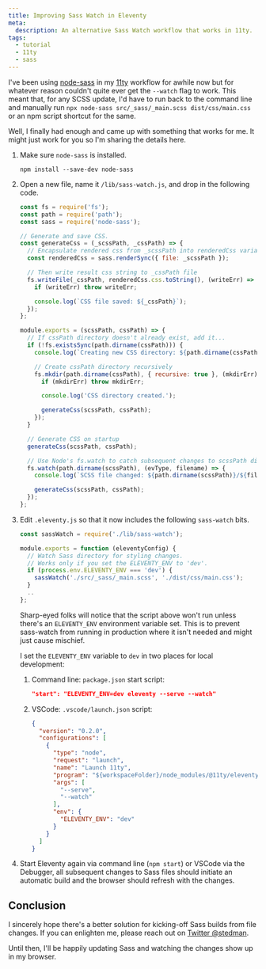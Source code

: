 ```yaml
---
title: Improving Sass Watch in Eleventy
meta:
  description: An alternative Sass Watch workflow that works in 11ty.
tags:
  - tutorial
  - 11ty
  - sass
---
```


I've been using [node-sass](https://github.com/sass/node-sass) in my [11ty](https://11ty.dev/) workflow for awhile now but for whatever reason couldn't quite ever get the `--watch` flag to work. This meant that, for any SCSS update, I'd have to run back to the command line and manually run `npx node-sass src/_sass/_main.scss dist/css/main.css` or an npm script shortcut for the same.

Well, I finally had enough and came up with something that works for me. It might just work for you so I'm sharing the details here.

1. Make sure `node-sass` is installed.

    ```shell
    npm install --save-dev node-sass
    ```

2. Open a new file, name it `/lib/sass-watch.js`, and drop in the following code.

    ```js
    const fs = require('fs');
    const path = require('path');
    const sass = require('node-sass');

    // Generate and save CSS.
    const generateCss = (_scssPath, _cssPath) => {
      // Encapsulate rendered css from _scssPath into renderedCss variable
      const renderedCss = sass.renderSync({ file: _scssPath });

      // Then write result css string to _cssPath file
      fs.writeFile(_cssPath, renderedCss.css.toString(), (writeErr) => {
        if (writeErr) throw writeErr;

        console.log(`CSS file saved: ${_cssPath}`);
      });
    };

    module.exports = (scssPath, cssPath) => {
      // If cssPath directory doesn't already exist, add it...
      if (!fs.existsSync(path.dirname(cssPath))) {
        console.log(`Creating new CSS directory: ${path.dirname(cssPath)}/`);

        // Create cssPath directory recursively
        fs.mkdir(path.dirname(cssPath), { recursive: true }, (mkdirErr) => {
          if (mkdirErr) throw mkdirErr;

          console.log('CSS directory created.');

          generateCss(scssPath, cssPath);
        });
      }

      // Generate CSS on startup
      generateCss(scssPath, cssPath);

      // Use Node's fs.watch to catch subsequent changes to scssPath directory
      fs.watch(path.dirname(scssPath), (evType, filename) => {
        console.log(`SCSS file changed: ${path.dirname(scssPath)}/${filename}`);

        generateCss(scssPath, cssPath);
      });
    };
    ```

3. Edit `.eleventy.js` so that it now includes the following `sass-watch` bits.

    ```js
    const sassWatch = require('./lib/sass-watch');

    module.exports = function (eleventyConfig) {
      // Watch Sass directory for styling changes.
      // Works only if you set the ELEVENTY_ENV to 'dev'.
      if (process.env.ELEVENTY_ENV === 'dev') {
        sassWatch('./src/_sass/_main.scss', './dist/css/main.css');
      }
      ..
    };
    ```

    Sharp-eyed folks will notice that the script above won't run unless there's an `ELEVENTY_ENV` environment variable set. This is to prevent sass-watch from running in production where it isn't needed and might just cause mischief.

    I set the `ELEVENTY_ENV` variable to `dev` in two places for local development:

    1. Command line: `package.json` start script:

        ```json
        "start": "ELEVENTY_ENV=dev eleventy --serve --watch"
        ```

    2. VSCode: `.vscode/launch.json` script:

        ```json
        {
          "version": "0.2.0",
          "configurations": [
            {
              "type": "node",
              "request": "launch",
              "name": "Launch 11ty",
              "program": "${workspaceFolder}/node_modules/@11ty/eleventy/cmd.js",
              "args": [
                "--serve",
                "--watch"
              ],
              "env": {
                "ELEVENTY_ENV": "dev"
              }
            }
          ]
        }
        ```

4. Start Eleventy again via command line (`npm start`) or VSCode via the Debugger, all subsequent changes to Sass files should initiate an automatic build and the browser should refresh with the changes.

## Conclusion

I sincerely hope there's a better solution for kicking-off Sass builds from file changes. If you can enlighten me, please reach out on [Twitter @stedman](https://twitter.com/stedman).

Until then, I'll be happily updating Sass and watching the changes show up in my browser.
